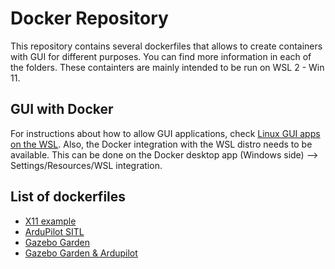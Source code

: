 # Docker Repository

This repository contains several dockerfiles that allows to create containers with GUI for different purposes. You can find more information in each of the folders. These containters are mainly intended to be run on WSL 2 - Win 11.

## GUI with Docker

For instructions about how to allow GUI applications, check [Linux GUI apps on the WSL](https://learn.microsoft.com/en-us/windows/wsl/tutorials/gui-apps). Also, the Docker integration with the WSL distro needs to be available. This can be done on the Docker desktop app (Windows side) --> Settings/Resources/WSL integration.


## List of dockerfiles

* [X11 example](https://github.com/grep265/Docker/tree/master/x11_docker)
* [ArduPilot SITL](https://github.com/grep265/Docker/tree/master/ardupilot_sitl_docker)
* [Gazebo Garden](https://github.com/grep265/Docker/tree/master/gazebo_garden_docker)
* [Gazebo Garden & Ardupilot](https://github.com/grep265/Docker/tree/master/gz_garden_ardupilot_docker)


